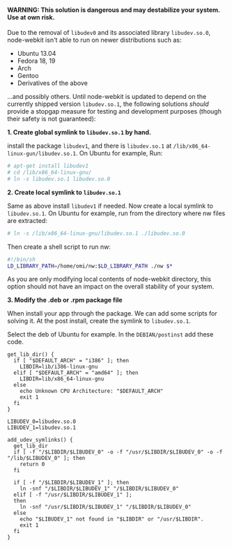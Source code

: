 #### WARNING: This solution is dangerous and may destabilize your system. Use at own risk.

Due to the removal of `libudev0` and its associated library `libudev.so.0`, node-webkit isn't able to run on newer distributions such as:

 * Ubuntu 13.04
 * Fedora 18, 19
 * Arch
 * Gentoo
 * Derivatives of the above

...and possibly others. Until node-webkit is updated to depend on the currently shipped version `libudev.so.1`, the following solutions *should* provide a stopgap measure for testing and development purposes (though their safety is not guaranteed):

**1. Create global symlink to `libudev.so.1` by hand.**

install the package `libudev1`, and there is `libudev.so.1` at `/lib/x86_64-linux-gun/libudev.so.1`. On Ubuntu for example, Run:

``` bash
# apt-get install libudev1
# cd /lib/x86_64-linux-gnu/
# ln -s libudev.so.1 libudev.so.0
```

**2. Create local symlink to `libudev.so.1`**

Same as above install `libudev1` if needed. Now create a local symlink to `libudev.so.1`. On Ubuntu for example, run from the directory where nw files are extracted:

``` bash
# ln -s /lib/x86_64-linux-gnu/libudev.so.1 ./libudev.so.0
```

Then create a shell script to run nw:

``` bash
#!/bin/sh
LD_LIBRARY_PATH=/home/omi/nw:$LD_LIBRARY_PATH ./nw $*
```

As you are only modifying local contents of node-webkit directory, this option should not have an impact on the overall stability of your system.

**3. Modify the .deb or .rpm package file**

When install your app through the package. We can add some scripts for solving it. At the post install, create the symlink to `libudev.so.1`.  

Select the deb of Ubuntu for example. In the `DEBIAN/postinst` add these code. 

``` shell
get_lib_dir() {
  if [ "$DEFAULT_ARCH" = "i386" ]; then
    LIBDIR=lib/i386-linux-gnu
  elif [ "$DEFAULT_ARCH" = "amd64" ]; then
    LIBDIR=lib/x86_64-linux-gnu
  else
    echo Unknown CPU Architecture: "$DEFAULT_ARCH"
    exit 1
  fi
}

LIBUDEV_0=libudev.so.0
LIBUDEV_1=libudev.so.1

add_udev_symlinks() {
  get_lib_dir
  if [ -f "/$LIBDIR/$LIBUDEV_0" -o -f "/usr/$LIBDIR/$LIBUDEV_0" -o -f "/lib/$LIBUDEV_0" ]; then
    return 0
  fi

  if [ -f "/$LIBDIR/$LIBUDEV_1" ]; then
    ln -snf "/$LIBDIR/$LIBUDEV_1" "/$LIBDIR/$LIBUDEV_0"
  elif [ -f "/usr/$LIBDIR/$LIBUDEV_1" ];
  then
    ln -snf "/usr/$LIBDIR/$LIBUDEV_1" "/$LIBDIR/$LIBUDEV_0"
  else
    echo "$LIBUDEV_1" not found in "$LIBDIR" or "/usr/$LIBDIR".
    exit 1
  fi
}

```
